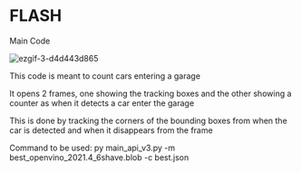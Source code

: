 # FLASH
Main Code

![ezgif-3-d4d443d865](https://user-images.githubusercontent.com/87820561/187310936-70a415fd-bc77-42ce-89e2-873a66c291d7.gif)

This code is meant to count cars entering a garage

It opens 2 frames, one showing the tracking boxes and the other showing a counter as when it detects a car enter the garage

This is done by tracking the corners of the bounding boxes from when the car is detected and when it disappears from the frame

Command to be used:
py main_api_v3.py -m best_openvino_2021.4_6shave.blob -c best.json
